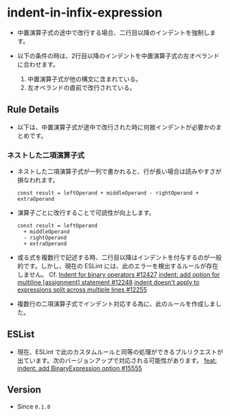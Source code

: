 # indent-in-infix-expression

* 中置演算子式の途中で改行する場合、二行目以降のインデントを強制します。

* 以下の条件の時は、2行目以降のインデントを中置演算子式の左オペランドに合わせます。
  1. 中置演算子式が他の構文に含まれている。
  2. 左オペランドの直前で改行されている。
## Rule Details

* 以下は、中置演算子式が途中で改行された時に何故インデントが必要かのまとめです。

### ネストした二項演算子式

* ネストした二項演算子式が一列で書かれると、行が長い場合は読みやすさが損なわれます。

  ```
  const result = leftOperand + middleOperand - rightOperand + extraOperand
  ```

* 演算子ごとに改行することで可読性が向上します。

  ```
  const result = leftOperand
    + middleOperand
    - rightOperand
    + extraOperand
  ```

* 或る式を複数行で記述する時、二行目以降はインデントを付与するのが一般的です。しかし、現在の ESLint には、此のエラーを検出するルールが存在しません。
Cf.
[Indent for binary operators #12427](https://github.com/eslint/eslint/issues/12427)
[indent: add option for multiline [assignment] statement #12248](https://github.com/eslint/eslint/issues/12248)
[indent doesn't apply to expressions split across multiple lines #12255](https://github.com/eslint/eslint/issues/12255)

* 複数行の二項演算子式でインデント対応する為に、此のルールを作成しました。
## ESList

* 現在、ESLint で此のカスタムルールと同等の処理ができるプルリクエストが出ています。次のバージョンアップで対応される可能性があります。
[feat: indent: add BinaryExpression option #15555](https://github.com/eslint/eslint/pull/15555)

## Version

* Since `0.1.0`

